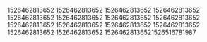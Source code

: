 1526462813652
1526462813652
1526462813652
1526462813652
1526462813652
1526462813652
1526462813652
1526462813652
1526462813652
1526462813652
1526462813652
1526462813652
1526462813652
1526462813652
15264628136521526516781987